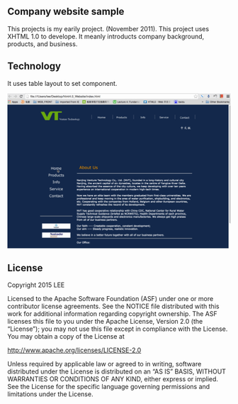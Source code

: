 ## Company website sample

This projects is my earily project. (November 2011). This project uses XHTML 1.0 to develope. It meanly introducts company background, products, and business. 

## Technology 

It uses table layout to set component. 

<p align="center">
  <img src="HTML4.0 website.gif" />
</p>


## License

Copyright 2015 LEE 

Licensed to the Apache Software Foundation (ASF) under one or more contributor license agreements. See the NOTICE file distributed with this work for additional information regarding copyright ownership. The ASF licenses this file to you under the Apache License, Version 2.0 (the “License”); you may not use this file except in compliance with the License. You may obtain a copy of the License at

http://www.apache.org/licenses/LICENSE-2.0

Unless required by applicable law or agreed to in writing, software distributed under the License is distributed on an “AS IS” BASIS, WITHOUT WARRANTIES OR CONDITIONS OF ANY KIND, either express or implied. See the License for the specific language governing permissions and limitations under the License.
